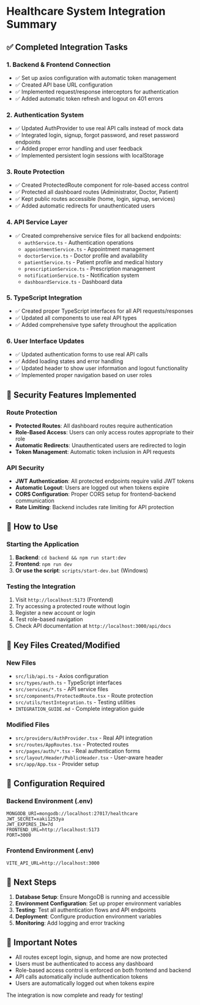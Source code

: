 # Healthcare System Integration Summary

## ✅ Completed Integration Tasks

### 1. Backend & Frontend Connection
- ✅ Set up axios configuration with automatic token management
- ✅ Created API base URL configuration
- ✅ Implemented request/response interceptors for authentication
- ✅ Added automatic token refresh and logout on 401 errors

### 2. Authentication System
- ✅ Updated AuthProvider to use real API calls instead of mock data
- ✅ Integrated login, signup, forgot password, and reset password endpoints
- ✅ Added proper error handling and user feedback
- ✅ Implemented persistent login sessions with localStorage

### 3. Route Protection
- ✅ Created ProtectedRoute component for role-based access control
- ✅ Protected all dashboard routes (Administrator, Doctor, Patient)
- ✅ Kept public routes accessible (home, login, signup, services)
- ✅ Added automatic redirects for unauthenticated users

### 4. API Service Layer
- ✅ Created comprehensive service files for all backend endpoints:
  - `authService.ts` - Authentication operations
  - `appointmentService.ts` - Appointment management
  - `doctorService.ts` - Doctor profile and availability
  - `patientService.ts` - Patient profile and medical history
  - `prescriptionService.ts` - Prescription management
  - `notificationService.ts` - Notification system
  - `dashboardService.ts` - Dashboard data

### 5. TypeScript Integration
- ✅ Created proper TypeScript interfaces for all API requests/responses
- ✅ Updated all components to use real API types
- ✅ Added comprehensive type safety throughout the application

### 6. User Interface Updates
- ✅ Updated authentication forms to use real API calls
- ✅ Added loading states and error handling
- ✅ Updated header to show user information and logout functionality
- ✅ Implemented proper navigation based on user roles

## 🔐 Security Features Implemented

### Route Protection
- **Protected Routes**: All dashboard routes require authentication
- **Role-Based Access**: Users can only access routes appropriate to their role
- **Automatic Redirects**: Unauthenticated users are redirected to login
- **Token Management**: Automatic token inclusion in API requests

### API Security
- **JWT Authentication**: All protected endpoints require valid JWT tokens
- **Automatic Logout**: Users are logged out when tokens expire
- **CORS Configuration**: Proper CORS setup for frontend-backend communication
- **Rate Limiting**: Backend includes rate limiting for API protection

## 🚀 How to Use

### Starting the Application
1. **Backend**: `cd backend && npm run start:dev`
2. **Frontend**: `npm run dev`
3. **Or use the script**: `scripts/start-dev.bat` (Windows)

### Testing the Integration
1. Visit `http://localhost:5173` (Frontend)
2. Try accessing a protected route without login
3. Register a new account or login
4. Test role-based navigation
5. Check API documentation at `http://localhost:3000/api/docs`

## 📁 Key Files Created/Modified

### New Files
- `src/lib/api.ts` - Axios configuration
- `src/types/auth.ts` - TypeScript interfaces
- `src/services/*.ts` - API service files
- `src/components/ProtectedRoute.tsx` - Route protection
- `src/utils/testIntegration.ts` - Testing utilities
- `INTEGRATION_GUIDE.md` - Complete integration guide

### Modified Files
- `src/providers/AuthProvider.tsx` - Real API integration
- `src/routes/AppRoutes.tsx` - Protected routes
- `src/pages/auth/*.tsx` - Real authentication forms
- `src/layout/Header/PublicHeader.tsx` - User-aware header
- `src/app/App.tsx` - Provider setup

## 🔧 Configuration Required

### Backend Environment (.env)
```env
MONGODB_URI=mongodb://localhost:27017/healthcare
JWT_SECRET=xaki1253ya
JWT_EXPIRES_IN=7d
FRONTEND_URL=http://localhost:5173
PORT=3000
```

### Frontend Environment (.env)
```env
VITE_API_URL=http://localhost:3000
```

## 🎯 Next Steps

1. **Database Setup**: Ensure MongoDB is running and accessible
2. **Environment Configuration**: Set up proper environment variables
3. **Testing**: Test all authentication flows and API endpoints
4. **Deployment**: Configure production environment variables
5. **Monitoring**: Add logging and error tracking

## 🚨 Important Notes

- All routes except login, signup, and home are now protected
- Users must be authenticated to access any dashboard
- Role-based access control is enforced on both frontend and backend
- API calls automatically include authentication tokens
- Users are automatically logged out when tokens expire

The integration is now complete and ready for testing!

